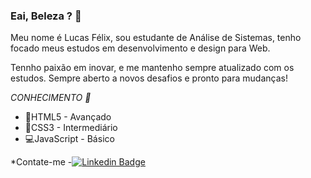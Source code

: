 ### Eai, Beleza  ? 👋

Meu nome é Lucas Félix, sou estudante de Análise de Sistemas, tenho focado meus estudos em 
desenvolvimento e design para Web.

Tennho paixão em inovar, e me mantenho sempre atualizado com os estudos.
Sempre aberto a novos desafios e pronto para mudanças!

*CONHECIMENTO 📕*
- 🦴HTML5 - Avançado
- 👔CSS3 - Intermediário  
- 💻JavaScript - Básico

*Contate-me
-[![Linkedin Badge](https://img.shields.io/badge/-LinkedIn-blue?style=flat-square&logo=Linkedin&logoColor=white&link=https://www.linkedin.com/in/lucas-alc%C3%A2ntara-4b5342193/)](https://www.linkedin.com/in/lucas-alc%C3%A2ntara-4b5342193/)

